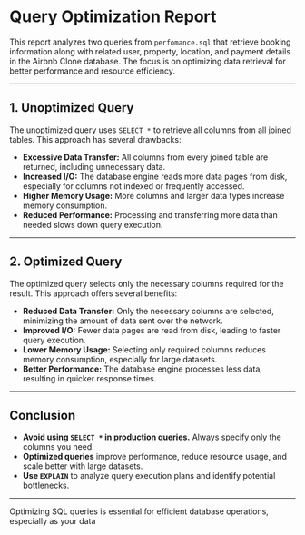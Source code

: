 # Query Optimization Report

This report analyzes two queries from `perfomance.sql` that retrieve booking information along with related user, property, location, and payment details in the Airbnb Clone database. The focus is on optimizing data retrieval for better performance and resource efficiency.

---

## 1. Unoptimized Query

The unoptimized query uses `SELECT *` to retrieve all columns from all joined tables. This approach has several drawbacks:

- **Excessive Data Transfer:**
  All columns from every joined table are returned, including unnecessary data.
- **Increased I/O:**
  The database engine reads more data pages from disk, especially for columns not indexed or frequently accessed.
- **Higher Memory Usage:**
  More columns and larger data types increase memory consumption.
- **Reduced Performance:**
  Processing and transferring more data than needed slows down query execution.

---

## 2. Optimized Query

The optimized query selects only the necessary columns required for the result. This approach offers several benefits:

- **Reduced Data Transfer:**
  Only the necessary columns are selected, minimizing the amount of data sent over the network.
- **Improved I/O:**
  Fewer data pages are read from disk, leading to faster query execution.
- **Lower Memory Usage:**
  Selecting only required columns reduces memory consumption, especially for large datasets.
- **Better Performance:**
  The database engine processes less data, resulting in quicker response times.

---

## Conclusion

- **Avoid using `SELECT *` in production queries.**
  Always specify only the columns you need.
- **Optimized queries** improve performance, reduce resource usage, and scale better with large datasets.
- **Use `EXPLAIN`** to analyze query execution plans and identify potential bottlenecks.

---

Optimizing SQL queries is essential for efficient database operations, especially as your data
